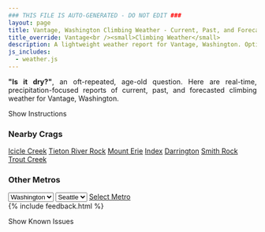 ```yaml
---
### THIS FILE IS AUTO-GENERATED - DO NOT EDIT ###
layout: page
title: Vantage, Washington Climbing Weather - Current, Past, and Forecasted Report
title_override: Vantage<br /><small>Climbing Weather</small>
description: A lightweight weather report for Vantage, Washington. Optimized for slow internet connections.
js_includes:
  - weather.js
---
```


<section class="measure center lh-copy f5-ns f6 ph2 mv4" style="text-align: justify;">
<strong>"Is it dry?"</strong>, an oft-repeated, age-old question. Here are real-time,
precipitation-focused reports of current, past, and forecasted climbing weather for Vantage, Washington.
</section>

<p id="settings-toggle" class="mw5 b center tc hover-light-red black-70 pointer">Show Instructions</p>
<section id="settings" class="overflow-hidden" style="display:none;">
    <div class="mv2 ph2 center">
        <div class="fn f6 tc pv2">
            <p class="measure lh-copy center"><strong>Show/hide hourly forecasts</strong> by clicking the desired day.</p>
            <hr class="mw5 p0 mv2 o-60 b0 bt b--light-red light-red bg-light-red">
            <p class="measure lh-copy center"><strong>Current and Past conditions</strong> are measured by the nearest weather station. <strong>Forecast conditions</strong> are calculated and polled separately.</p>
            <hr class="mw5 p0 mv2 o-60 b0 bt b--light-red light-red bg-light-red">
            <p class="measure lh-copy center"><strong>Having issues?</strong> Try <a id="clear-cache" class="no-underline relative fancy-link light-red hover-light-red" href="#">clearing the local cache</a>.</p>
            <hr class="mw5 p0 mv2 o-60 b0 bt b--light-red light-red bg-light-red">
            <p class="measure lh-copy center">Weather data sourced from <a class="no-underline fancy-link relative light-red" target="_blank" href="https://www.weather.gov/documentation/services-web-api">weather.gov</a>.</p>
        </div>
    </div>
</section>
<section id="weather" data-crag="vantage-washington" class="mv4-ns mv3 ph2 center"></section>
<section id="nearby" class="tc lh-copy">
  <h3>Nearby Crags</h3>
<a class="nowrap no-underline fancy-link relative light-red mh3" href="/crags/icicle-creek-washington-weather.html">Icicle Creek</a>
<a class="nowrap no-underline fancy-link relative light-red mh3" href="/crags/tieton-river-rock-washington-weather.html">Tieton River Rock</a>
<a class="nowrap no-underline fancy-link relative light-red mh3" href="/crags/mount-erie-washington-weather.html">Mount Erie</a>
<a class="nowrap no-underline fancy-link relative light-red mh3" href="/crags/index-washington-weather.html">Index</a>
<a class="nowrap no-underline fancy-link relative light-red mh3" href="/crags/darrington-washington-weather.html">Darrington</a>
<a class="nowrap no-underline fancy-link relative light-red mh3" href="/crags/smith-rock-oregon-weather.html">Smith Rock</a>
<a class="nowrap no-underline fancy-link relative light-red mh3" href="/crags/trout-creek-oregon-weather.html">Trout Creek</a>
</section>
<section id="nearby" class="tc lh-copy">
  <h3>Other Metros</h3>
  <select class="ma1 bg-near-white pa2" id="stateSel">
    <option value="Texas">Texas</option>
    <option value="Washington" selected>Washington</option>
    <option value="Colorado">Colorado</option>
    <option value="Tennessee">Tennessee</option>
    <option value="Utah">Utah</option>
    <option value="California">California</option>
  </select>
  <select class="ma1 bg-near-white pa2" id="citySel">
    <option value="Seattle" selected>Seattle</option>
  </select>
  <a id="selectMetro" class="f6 link dim ph3 pv2 ma1 dib white bg-light-red" href="/crags/seattle-washington-weather.html">Select Metro</a>
  <script>
    var states = [];
    states["Texas"] = "Austin"
    states["Washington"] = "Seattle"
    states["Colorado"] = "Denver"
    states["Tennessee"] = "Nashville"
    states["Utah"] = "Salt Lake City"
    states["California"] = "San Francisco|Los Angeles"
  </script>
</section>
{% include feedback.html %}
<p id="issues-toggle" class="mw5 b center tc hover-light-red black-70 pointer">Show Known Issues</p>
<section id="issues" class="overflow-hidden tc f6">
</section>

<script>
  var weekly_OTX_54_74 = {"updated":"2021-11-21T05:49:04+00:00","units":"us","forecastGenerator":"BaselineForecastGenerator","generatedAt":"2021-11-21T08:44:08+00:00","updateTime":"2021-11-21T05:49:04+00:00","validTimes":"2021-11-20T23:00:00+00:00/P7DT5H","elevation":{"unitCode":"wmoUnit:m","value":374.904},"periods":[{"number":1,"name":"Overnight","startTime":"2021-11-21T00:00:00-08:00","endTime":"2021-11-21T06:00:00-08:00","isDaytime":false,"temperature":27,"temperatureUnit":"F","temperatureTrend":"rising","windSpeed":"3 mph","windDirection":"NE","icon":"https://api.weather.gov/icons/land/night/fog?size=medium","shortForecast":"Widespread Fog","detailedForecast":"Widespread fog. Mostly cloudy. Low around 27, with temperatures rising to around 29 overnight. Northeast wind around 3 mph."},{"number":2,"name":"Sunday","startTime":"2021-11-21T06:00:00-08:00","endTime":"2021-11-21T18:00:00-08:00","isDaytime":true,"temperature":35,"temperatureUnit":"F","temperatureTrend":"falling","windSpeed":"5 mph","windDirection":"NE","icon":"https://api.weather.gov/icons/land/day/fog?size=medium","shortForecast":"Widespread Fog","detailedForecast":"Widespread fog before 1pm. Mostly cloudy. High near 35, with temperatures falling to around 32 in the afternoon. Northeast wind around 5 mph."},{"number":3,"name":"Sunday Night","startTime":"2021-11-21T18:00:00-08:00","endTime":"2021-11-22T06:00:00-08:00","isDaytime":false,"temperature":30,"temperatureUnit":"F","temperatureTrend":null,"windSpeed":"5 mph","windDirection":"N","icon":"https://api.weather.gov/icons/land/night/fog?size=medium","shortForecast":"Widespread Freezing Fog","detailedForecast":"Widespread freezing fog after 7pm. Mostly cloudy, with a low around 30. North wind around 5 mph."},{"number":4,"name":"Monday","startTime":"2021-11-22T06:00:00-08:00","endTime":"2021-11-22T18:00:00-08:00","isDaytime":true,"temperature":33,"temperatureUnit":"F","temperatureTrend":null,"windSpeed":"2 to 6 mph","windDirection":"E","icon":"https://api.weather.gov/icons/land/day/fog/snow,20?size=medium","shortForecast":"Widespread Freezing Fog then Slight Chance Light Snow","detailedForecast":"Widespread freezing fog before 10am, then areas of fog between 10am and 11am, then a slight chance of snow. Partly sunny, with a high near 33. East wind 2 to 6 mph. Chance of precipitation is 20%."},{"number":5,"name":"Monday Night","startTime":"2021-11-22T18:00:00-08:00","endTime":"2021-11-23T06:00:00-08:00","isDaytime":false,"temperature":32,"temperatureUnit":"F","temperatureTrend":null,"windSpeed":"6 mph","windDirection":"W","icon":"https://api.weather.gov/icons/land/night/snow,30?size=medium","shortForecast":"Patchy Fog","detailedForecast":"A slight chance of snow before 10pm, then patchy fog and a chance of rain and snow between 10pm and 4am. Mostly cloudy, with a low around 32. West wind around 6 mph. Chance of precipitation is 30%. New rainfall amounts less than a tenth of an inch possible."},{"number":6,"name":"Tuesday","startTime":"2021-11-23T06:00:00-08:00","endTime":"2021-11-23T18:00:00-08:00","isDaytime":true,"temperature":47,"temperatureUnit":"F","temperatureTrend":null,"windSpeed":"6 to 17 mph","windDirection":"W","icon":"https://api.weather.gov/icons/land/day/sct?size=medium","shortForecast":"Mostly Sunny","detailedForecast":"Mostly sunny, with a high near 47."},{"number":7,"name":"Tuesday Night","startTime":"2021-11-23T18:00:00-08:00","endTime":"2021-11-24T06:00:00-08:00","isDaytime":false,"temperature":31,"temperatureUnit":"F","temperatureTrend":null,"windSpeed":"6 to 14 mph","windDirection":"W","icon":"https://api.weather.gov/icons/land/night/sct?size=medium","shortForecast":"Partly Cloudy","detailedForecast":"Partly cloudy, with a low around 31."},{"number":8,"name":"Wednesday","startTime":"2021-11-24T06:00:00-08:00","endTime":"2021-11-24T18:00:00-08:00","isDaytime":true,"temperature":42,"temperatureUnit":"F","temperatureTrend":null,"windSpeed":"7 mph","windDirection":"W","icon":"https://api.weather.gov/icons/land/day/bkn?size=medium","shortForecast":"Partly Sunny","detailedForecast":"Partly sunny, with a high near 42."},{"number":9,"name":"Wednesday Night","startTime":"2021-11-24T18:00:00-08:00","endTime":"2021-11-25T06:00:00-08:00","isDaytime":false,"temperature":32,"temperatureUnit":"F","temperatureTrend":null,"windSpeed":"6 mph","windDirection":"N","icon":"https://api.weather.gov/icons/land/night/bkn/snow,40?size=medium","shortForecast":"Mostly Cloudy then Chance Light Snow","detailedForecast":"A chance of snow after 4am. Mostly cloudy, with a low around 32. Chance of precipitation is 40%."},{"number":10,"name":"Thanksgiving Day","startTime":"2021-11-25T06:00:00-08:00","endTime":"2021-11-25T18:00:00-08:00","isDaytime":true,"temperature":43,"temperatureUnit":"F","temperatureTrend":null,"windSpeed":"3 to 7 mph","windDirection":"SW","icon":"https://api.weather.gov/icons/land/day/snow,50?size=medium","shortForecast":"Chance Light Snow","detailedForecast":"A chance of snow before 7am, then a chance of rain and snow. Mostly cloudy, with a high near 43. Chance of precipitation is 50%."},{"number":11,"name":"Thursday Night","startTime":"2021-11-25T18:00:00-08:00","endTime":"2021-11-26T06:00:00-08:00","isDaytime":false,"temperature":36,"temperatureUnit":"F","temperatureTrend":null,"windSpeed":"6 mph","windDirection":"W","icon":"https://api.weather.gov/icons/land/night/rain,40/rain,30?size=medium","shortForecast":"Chance Light Rain","detailedForecast":"A chance of rain. Mostly cloudy, with a low around 36. Chance of precipitation is 40%."},{"number":12,"name":"Friday","startTime":"2021-11-26T06:00:00-08:00","endTime":"2021-11-26T18:00:00-08:00","isDaytime":true,"temperature":49,"temperatureUnit":"F","temperatureTrend":null,"windSpeed":"3 to 8 mph","windDirection":"SW","icon":"https://api.weather.gov/icons/land/day/rain,30?size=medium","shortForecast":"Chance Light Rain","detailedForecast":"A chance of rain. Mostly cloudy, with a high near 49. Chance of precipitation is 30%."},{"number":13,"name":"Friday Night","startTime":"2021-11-26T18:00:00-08:00","endTime":"2021-11-27T06:00:00-08:00","isDaytime":false,"temperature":37,"temperatureUnit":"F","temperatureTrend":null,"windSpeed":"7 mph","windDirection":"NW","icon":"https://api.weather.gov/icons/land/night/rain,30?size=medium","shortForecast":"Chance Light Rain","detailedForecast":"A chance of rain. Mostly cloudy, with a low around 37. Chance of precipitation is 30%."},{"number":14,"name":"Saturday","startTime":"2021-11-27T06:00:00-08:00","endTime":"2021-11-27T18:00:00-08:00","isDaytime":true,"temperature":46,"temperatureUnit":"F","temperatureTrend":null,"windSpeed":"3 to 7 mph","windDirection":"N","icon":"https://api.weather.gov/icons/land/day/rain,40?size=medium","shortForecast":"Chance Light Rain","detailedForecast":"A chance of rain before 5pm. Mostly cloudy, with a high near 46. Chance of precipitation is 40%."}]}
  var hourly_OTX_54_74 = {"@context":["https://geojson.org/geojson-ld/geojson-context.jsonld",{"@version":"1.1","wx":"https://api.weather.gov/ontology#","geo":"http://www.opengis.net/ont/geosparql#","unit":"http://codes.wmo.int/common/unit/","@vocab":"https://api.weather.gov/ontology#"}],"type":"Feature","geometry":{"type":"Polygon","coordinates":[[[-119.9892159,47.0239518],[-119.98355620000001,47.0032513],[-119.9532781,47.0070976],[-119.9589313,47.0277982],[-119.9892159,47.0239518]]]},"properties":{"updated":"2021-11-21T05:49:04+00:00","units":"us","forecastGenerator":"HourlyForecastGenerator","generatedAt":"2021-11-21T08:44:09+00:00","updateTime":"2021-11-21T05:49:04+00:00","validTimes":"2021-11-20T23:00:00+00:00/P7DT5H","elevation":{"unitCode":"wmoUnit:m","value":374.904},"periods":[{"number":1,"name":"","startTime":"2021-11-21T00:00:00-08:00","endTime":"2021-11-21T01:00:00-08:00","isDaytime":false,"temperature":28,"temperatureUnit":"F","temperatureTrend":null,"windSpeed":"3 mph","windDirection":"NE","icon":"https://api.weather.gov/icons/land/night/fog?size=small","shortForecast":"Widespread Fog","detailedForecast":""},{"number":2,"name":"","startTime":"2021-11-21T01:00:00-08:00","endTime":"2021-11-21T02:00:00-08:00","isDaytime":false,"temperature":29,"temperatureUnit":"F","temperatureTrend":null,"windSpeed":"3 mph","windDirection":"NE","icon":"https://api.weather.gov/icons/land/night/fog?size=small","shortForecast":"Areas Of Fog","detailedForecast":""},{"number":3,"name":"","startTime":"2021-11-21T02:00:00-08:00","endTime":"2021-11-21T03:00:00-08:00","isDaytime":false,"temperature":28,"temperatureUnit":"F","temperatureTrend":null,"windSpeed":"2 mph","windDirection":"NE","icon":"https://api.weather.gov/icons/land/night/fog?size=small","shortForecast":"Areas Of Fog","detailedForecast":""},{"number":4,"name":"","startTime":"2021-11-21T03:00:00-08:00","endTime":"2021-11-21T04:00:00-08:00","isDaytime":false,"temperature":28,"temperatureUnit":"F","temperatureTrend":null,"windSpeed":"2 mph","windDirection":"NE","icon":"https://api.weather.gov/icons/land/night/fog?size=small","shortForecast":"Areas Of Fog","detailedForecast":""},{"number":5,"name":"","startTime":"2021-11-21T04:00:00-08:00","endTime":"2021-11-21T05:00:00-08:00","isDaytime":false,"temperature":28,"temperatureUnit":"F","temperatureTrend":null,"windSpeed":"2 mph","windDirection":"NE","icon":"https://api.weather.gov/icons/land/night/fog?size=small","shortForecast":"Widespread Fog","detailedForecast":""},{"number":6,"name":"","startTime":"2021-11-21T05:00:00-08:00","endTime":"2021-11-21T06:00:00-08:00","isDaytime":false,"temperature":29,"temperatureUnit":"F","temperatureTrend":null,"windSpeed":"2 mph","windDirection":"NE","icon":"https://api.weather.gov/icons/land/night/fog?size=small","shortForecast":"Widespread Fog","detailedForecast":""},{"number":7,"name":"","startTime":"2021-11-21T06:00:00-08:00","endTime":"2021-11-21T07:00:00-08:00","isDaytime":true,"temperature":28,"temperatureUnit":"F","temperatureTrend":null,"windSpeed":"2 mph","windDirection":"NE","icon":"https://api.weather.gov/icons/land/day/fog?size=small","shortForecast":"Widespread Fog","detailedForecast":""},{"number":8,"name":"","startTime":"2021-11-21T07:00:00-08:00","endTime":"2021-11-21T08:00:00-08:00","isDaytime":true,"temperature":29,"temperatureUnit":"F","temperatureTrend":null,"windSpeed":"2 mph","windDirection":"NE","icon":"https://api.weather.gov/icons/land/day/fog?size=small","shortForecast":"Areas Of Fog","detailedForecast":""},{"number":9,"name":"","startTime":"2021-11-21T08:00:00-08:00","endTime":"2021-11-21T09:00:00-08:00","isDaytime":true,"temperature":29,"temperatureUnit":"F","temperatureTrend":null,"windSpeed":"3 mph","windDirection":"NE","icon":"https://api.weather.gov/icons/land/day/fog?size=small","shortForecast":"Areas Of Fog","detailedForecast":""},{"number":10,"name":"","startTime":"2021-11-21T09:00:00-08:00","endTime":"2021-11-21T10:00:00-08:00","isDaytime":true,"temperature":30,"temperatureUnit":"F","temperatureTrend":null,"windSpeed":"3 mph","windDirection":"NE","icon":"https://api.weather.gov/icons/land/day/fog?size=small","shortForecast":"Areas Of Fog","detailedForecast":""},{"number":11,"name":"","startTime":"2021-11-21T10:00:00-08:00","endTime":"2021-11-21T11:00:00-08:00","isDaytime":true,"temperature":31,"temperatureUnit":"F","temperatureTrend":null,"windSpeed":"3 mph","windDirection":"NE","icon":"https://api.weather.gov/icons/land/day/fog?size=small","shortForecast":"Widespread Fog","detailedForecast":""},{"number":12,"name":"","startTime":"2021-11-21T11:00:00-08:00","endTime":"2021-11-21T12:00:00-08:00","isDaytime":true,"temperature":32,"temperatureUnit":"F","temperatureTrend":null,"windSpeed":"5 mph","windDirection":"E","icon":"https://api.weather.gov/icons/land/day/fog?size=small","shortForecast":"Widespread Fog","detailedForecast":""},{"number":13,"name":"","startTime":"2021-11-21T12:00:00-08:00","endTime":"2021-11-21T13:00:00-08:00","isDaytime":true,"temperature":34,"temperatureUnit":"F","temperatureTrend":null,"windSpeed":"5 mph","windDirection":"NE","icon":"https://api.weather.gov/icons/land/day/fog?size=small","shortForecast":"Widespread Fog","detailedForecast":""},{"number":14,"name":"","startTime":"2021-11-21T13:00:00-08:00","endTime":"2021-11-21T14:00:00-08:00","isDaytime":true,"temperature":34,"temperatureUnit":"F","temperatureTrend":null,"windSpeed":"5 mph","windDirection":"NE","icon":"https://api.weather.gov/icons/land/day/bkn?size=small","shortForecast":"Partly Sunny","detailedForecast":""},{"number":15,"name":"","startTime":"2021-11-21T14:00:00-08:00","endTime":"2021-11-21T15:00:00-08:00","isDaytime":true,"temperature":34,"temperatureUnit":"F","temperatureTrend":null,"windSpeed":"3 mph","windDirection":"NE","icon":"https://api.weather.gov/icons/land/day/bkn?size=small","shortForecast":"Mostly Cloudy","detailedForecast":""},{"number":16,"name":"","startTime":"2021-11-21T15:00:00-08:00","endTime":"2021-11-21T16:00:00-08:00","isDaytime":true,"temperature":34,"temperatureUnit":"F","temperatureTrend":null,"windSpeed":"2 mph","windDirection":"NE","icon":"https://api.weather.gov/icons/land/day/bkn?size=small","shortForecast":"Mostly Cloudy","detailedForecast":""},{"number":17,"name":"","startTime":"2021-11-21T16:00:00-08:00","endTime":"2021-11-21T17:00:00-08:00","isDaytime":true,"temperature":32,"temperatureUnit":"F","temperatureTrend":null,"windSpeed":"2 mph","windDirection":"N","icon":"https://api.weather.gov/icons/land/day/bkn?size=small","shortForecast":"Mostly Cloudy","detailedForecast":""},{"number":18,"name":"","startTime":"2021-11-21T17:00:00-08:00","endTime":"2021-11-21T18:00:00-08:00","isDaytime":true,"temperature":32,"temperatureUnit":"F","temperatureTrend":null,"windSpeed":"2 mph","windDirection":"N","icon":"https://api.weather.gov/icons/land/day/bkn?size=small","shortForecast":"Mostly Cloudy","detailedForecast":""},{"number":19,"name":"","startTime":"2021-11-21T18:00:00-08:00","endTime":"2021-11-21T19:00:00-08:00","isDaytime":false,"temperature":32,"temperatureUnit":"F","temperatureTrend":null,"windSpeed":"2 mph","windDirection":"N","icon":"https://api.weather.gov/icons/land/night/bkn?size=small","shortForecast":"Mostly Cloudy","detailedForecast":""},{"number":20,"name":"","startTime":"2021-11-21T19:00:00-08:00","endTime":"2021-11-21T20:00:00-08:00","isDaytime":false,"temperature":32,"temperatureUnit":"F","temperatureTrend":null,"windSpeed":"3 mph","windDirection":"N","icon":"https://api.weather.gov/icons/land/night/fog?size=small","shortForecast":"Areas Of Freezing Fog","detailedForecast":""},{"number":21,"name":"","startTime":"2021-11-21T20:00:00-08:00","endTime":"2021-11-21T21:00:00-08:00","isDaytime":false,"temperature":31,"temperatureUnit":"F","temperatureTrend":null,"windSpeed":"3 mph","windDirection":"N","icon":"https://api.weather.gov/icons/land/night/fog?size=small","shortForecast":"Areas Of Freezing Fog","detailedForecast":""},{"number":22,"name":"","startTime":"2021-11-21T21:00:00-08:00","endTime":"2021-11-21T22:00:00-08:00","isDaytime":false,"temperature":31,"temperatureUnit":"F","temperatureTrend":null,"windSpeed":"3 mph","windDirection":"N","icon":"https://api.weather.gov/icons/land/night/fog?size=small","shortForecast":"Areas Of Freezing Fog","detailedForecast":""},{"number":23,"name":"","startTime":"2021-11-21T22:00:00-08:00","endTime":"2021-11-21T23:00:00-08:00","isDaytime":false,"temperature":31,"temperatureUnit":"F","temperatureTrend":null,"windSpeed":"5 mph","windDirection":"N","icon":"https://api.weather.gov/icons/land/night/fog?size=small","shortForecast":"Widespread Freezing Fog","detailedForecast":""},{"number":24,"name":"","startTime":"2021-11-21T23:00:00-08:00","endTime":"2021-11-22T00:00:00-08:00","isDaytime":false,"temperature":31,"temperatureUnit":"F","temperatureTrend":null,"windSpeed":"5 mph","windDirection":"N","icon":"https://api.weather.gov/icons/land/night/fog?size=small","shortForecast":"Widespread Freezing Fog","detailedForecast":""},{"number":25,"name":"","startTime":"2021-11-22T00:00:00-08:00","endTime":"2021-11-22T01:00:00-08:00","isDaytime":false,"temperature":31,"temperatureUnit":"F","temperatureTrend":null,"windSpeed":"5 mph","windDirection":"N","icon":"https://api.weather.gov/icons/land/night/fog?size=small","shortForecast":"Widespread Freezing Fog","detailedForecast":""},{"number":26,"name":"","startTime":"2021-11-22T01:00:00-08:00","endTime":"2021-11-22T02:00:00-08:00","isDaytime":false,"temperature":30,"temperatureUnit":"F","temperatureTrend":null,"windSpeed":"5 mph","windDirection":"N","icon":"https://api.weather.gov/icons/land/night/fog?size=small","shortForecast":"Widespread Freezing Fog","detailedForecast":""},{"number":27,"name":"","startTime":"2021-11-22T02:00:00-08:00","endTime":"2021-11-22T03:00:00-08:00","isDaytime":false,"temperature":30,"temperatureUnit":"F","temperatureTrend":null,"windSpeed":"5 mph","windDirection":"N","icon":"https://api.weather.gov/icons/land/night/fog?size=small","shortForecast":"Widespread Freezing Fog","detailedForecast":""},{"number":28,"name":"","startTime":"2021-11-22T03:00:00-08:00","endTime":"2021-11-22T04:00:00-08:00","isDaytime":false,"temperature":30,"temperatureUnit":"F","temperatureTrend":null,"windSpeed":"5 mph","windDirection":"N","icon":"https://api.weather.gov/icons/land/night/fog?size=small","shortForecast":"Widespread Freezing Fog","detailedForecast":""},{"number":29,"name":"","startTime":"2021-11-22T04:00:00-08:00","endTime":"2021-11-22T05:00:00-08:00","isDaytime":false,"temperature":30,"temperatureUnit":"F","temperatureTrend":null,"windSpeed":"2 mph","windDirection":"N","icon":"https://api.weather.gov/icons/land/night/fog?size=small","shortForecast":"Widespread Freezing Fog","detailedForecast":""},{"number":30,"name":"","startTime":"2021-11-22T05:00:00-08:00","endTime":"2021-11-22T06:00:00-08:00","isDaytime":false,"temperature":30,"temperatureUnit":"F","temperatureTrend":null,"windSpeed":"2 mph","windDirection":"N","icon":"https://api.weather.gov/icons/land/night/fog?size=small","shortForecast":"Widespread Freezing Fog","detailedForecast":""},{"number":31,"name":"","startTime":"2021-11-22T06:00:00-08:00","endTime":"2021-11-22T07:00:00-08:00","isDaytime":true,"temperature":30,"temperatureUnit":"F","temperatureTrend":null,"windSpeed":"2 mph","windDirection":"N","icon":"https://api.weather.gov/icons/land/day/fog?size=small","shortForecast":"Widespread Freezing Fog","detailedForecast":""},{"number":32,"name":"","startTime":"2021-11-22T07:00:00-08:00","endTime":"2021-11-22T08:00:00-08:00","isDaytime":true,"temperature":30,"temperatureUnit":"F","temperatureTrend":null,"windSpeed":"3 mph","windDirection":"N","icon":"https://api.weather.gov/icons/land/day/fog?size=small","shortForecast":"Areas Of Freezing Fog","detailedForecast":""},{"number":33,"name":"","startTime":"2021-11-22T08:00:00-08:00","endTime":"2021-11-22T09:00:00-08:00","isDaytime":true,"temperature":30,"temperatureUnit":"F","temperatureTrend":null,"windSpeed":"3 mph","windDirection":"N","icon":"https://api.weather.gov/icons/land/day/fog?size=small","shortForecast":"Areas Of Freezing Fog","detailedForecast":""},{"number":34,"name":"","startTime":"2021-11-22T09:00:00-08:00","endTime":"2021-11-22T10:00:00-08:00","isDaytime":true,"temperature":31,"temperatureUnit":"F","temperatureTrend":null,"windSpeed":"3 mph","windDirection":"N","icon":"https://api.weather.gov/icons/land/day/fog?size=small","shortForecast":"Areas Of Freezing Fog","detailedForecast":""},{"number":35,"name":"","startTime":"2021-11-22T10:00:00-08:00","endTime":"2021-11-22T11:00:00-08:00","isDaytime":true,"temperature":32,"temperatureUnit":"F","temperatureTrend":null,"windSpeed":"5 mph","windDirection":"E","icon":"https://api.weather.gov/icons/land/day/fog?size=small","shortForecast":"Areas Of Fog","detailedForecast":""},{"number":36,"name":"","startTime":"2021-11-22T11:00:00-08:00","endTime":"2021-11-22T12:00:00-08:00","isDaytime":true,"temperature":32,"temperatureUnit":"F","temperatureTrend":null,"windSpeed":"5 mph","windDirection":"E","icon":"https://api.weather.gov/icons/land/day/sct?size=small","shortForecast":"Mostly Sunny","detailedForecast":""},{"number":37,"name":"","startTime":"2021-11-22T12:00:00-08:00","endTime":"2021-11-22T13:00:00-08:00","isDaytime":true,"temperature":33,"temperatureUnit":"F","temperatureTrend":null,"windSpeed":"5 mph","windDirection":"E","icon":"https://api.weather.gov/icons/land/day/sct?size=small","shortForecast":"Mostly Sunny","detailedForecast":""},{"number":38,"name":"","startTime":"2021-11-22T13:00:00-08:00","endTime":"2021-11-22T14:00:00-08:00","isDaytime":true,"temperature":33,"temperatureUnit":"F","temperatureTrend":null,"windSpeed":"6 mph","windDirection":"SE","icon":"https://api.weather.gov/icons/land/day/sct?size=small","shortForecast":"Mostly Sunny","detailedForecast":""},{"number":39,"name":"","startTime":"2021-11-22T14:00:00-08:00","endTime":"2021-11-22T15:00:00-08:00","isDaytime":true,"temperature":33,"temperatureUnit":"F","temperatureTrend":null,"windSpeed":"6 mph","windDirection":"SE","icon":"https://api.weather.gov/icons/land/day/sct?size=small","shortForecast":"Mostly Sunny","detailedForecast":""},{"number":40,"name":"","startTime":"2021-11-22T15:00:00-08:00","endTime":"2021-11-22T16:00:00-08:00","isDaytime":true,"temperature":33,"temperatureUnit":"F","temperatureTrend":null,"windSpeed":"6 mph","windDirection":"SE","icon":"https://api.weather.gov/icons/land/day/sct?size=small","shortForecast":"Mostly Sunny","detailedForecast":""},{"number":41,"name":"","startTime":"2021-11-22T16:00:00-08:00","endTime":"2021-11-22T17:00:00-08:00","isDaytime":true,"temperature":33,"temperatureUnit":"F","temperatureTrend":null,"windSpeed":"3 mph","windDirection":"SE","icon":"https://api.weather.gov/icons/land/day/snow?size=small","shortForecast":"Slight Chance Light Snow","detailedForecast":""},{"number":42,"name":"","startTime":"2021-11-22T17:00:00-08:00","endTime":"2021-11-22T18:00:00-08:00","isDaytime":true,"temperature":33,"temperatureUnit":"F","temperatureTrend":null,"windSpeed":"3 mph","windDirection":"SE","icon":"https://api.weather.gov/icons/land/day/snow?size=small","shortForecast":"Slight Chance Light Snow","detailedForecast":""},{"number":43,"name":"","startTime":"2021-11-22T18:00:00-08:00","endTime":"2021-11-22T19:00:00-08:00","isDaytime":false,"temperature":32,"temperatureUnit":"F","temperatureTrend":null,"windSpeed":"3 mph","windDirection":"SE","icon":"https://api.weather.gov/icons/land/night/snow?size=small","shortForecast":"Slight Chance Light Snow","detailedForecast":""},{"number":44,"name":"","startTime":"2021-11-22T19:00:00-08:00","endTime":"2021-11-22T20:00:00-08:00","isDaytime":false,"temperature":32,"temperatureUnit":"F","temperatureTrend":null,"windSpeed":"3 mph","windDirection":"W","icon":"https://api.weather.gov/icons/land/night/snow?size=small","shortForecast":"Slight Chance Light Snow","detailedForecast":""},{"number":45,"name":"","startTime":"2021-11-22T20:00:00-08:00","endTime":"2021-11-22T21:00:00-08:00","isDaytime":false,"temperature":32,"temperatureUnit":"F","temperatureTrend":null,"windSpeed":"3 mph","windDirection":"W","icon":"https://api.weather.gov/icons/land/night/snow?size=small","shortForecast":"Slight Chance Light Snow","detailedForecast":""},{"number":46,"name":"","startTime":"2021-11-22T21:00:00-08:00","endTime":"2021-11-22T22:00:00-08:00","isDaytime":false,"temperature":32,"temperatureUnit":"F","temperatureTrend":null,"windSpeed":"3 mph","windDirection":"W","icon":"https://api.weather.gov/icons/land/night/snow?size=small","shortForecast":"Slight Chance Light Snow","detailedForecast":""},{"number":47,"name":"","startTime":"2021-11-22T22:00:00-08:00","endTime":"2021-11-22T23:00:00-08:00","isDaytime":false,"temperature":32,"temperatureUnit":"F","temperatureTrend":null,"windSpeed":"5 mph","windDirection":"W","icon":"https://api.weather.gov/icons/land/night/snow?size=small","shortForecast":"Patchy Fog","detailedForecast":""},{"number":48,"name":"","startTime":"2021-11-22T23:00:00-08:00","endTime":"2021-11-23T00:00:00-08:00","isDaytime":false,"temperature":32,"temperatureUnit":"F","temperatureTrend":null,"windSpeed":"5 mph","windDirection":"W","icon":"https://api.weather.gov/icons/land/night/snow?size=small","shortForecast":"Chance Rain And Snow","detailedForecast":""},{"number":49,"name":"","startTime":"2021-11-23T00:00:00-08:00","endTime":"2021-11-23T01:00:00-08:00","isDaytime":false,"temperature":32,"temperatureUnit":"F","temperatureTrend":null,"windSpeed":"5 mph","windDirection":"W","icon":"https://api.weather.gov/icons/land/night/snow?size=small","shortForecast":"Chance Rain And Snow","detailedForecast":""},{"number":50,"name":"","startTime":"2021-11-23T01:00:00-08:00","endTime":"2021-11-23T02:00:00-08:00","isDaytime":false,"temperature":32,"temperatureUnit":"F","temperatureTrend":null,"windSpeed":"6 mph","windDirection":"W","icon":"https://api.weather.gov/icons/land/night/snow?size=small","shortForecast":"Chance Rain And Snow","detailedForecast":""},{"number":51,"name":"","startTime":"2021-11-23T02:00:00-08:00","endTime":"2021-11-23T03:00:00-08:00","isDaytime":false,"temperature":33,"temperatureUnit":"F","temperatureTrend":null,"windSpeed":"6 mph","windDirection":"W","icon":"https://api.weather.gov/icons/land/night/snow?size=small","shortForecast":"Chance Rain And Snow","detailedForecast":""},{"number":52,"name":"","startTime":"2021-11-23T03:00:00-08:00","endTime":"2021-11-23T04:00:00-08:00","isDaytime":false,"temperature":34,"temperatureUnit":"F","temperatureTrend":null,"windSpeed":"6 mph","windDirection":"W","icon":"https://api.weather.gov/icons/land/night/snow?size=small","shortForecast":"Chance Rain And Snow","detailedForecast":""},{"number":53,"name":"","startTime":"2021-11-23T04:00:00-08:00","endTime":"2021-11-23T05:00:00-08:00","isDaytime":false,"temperature":35,"temperatureUnit":"F","temperatureTrend":null,"windSpeed":"6 mph","windDirection":"SW","icon":"https://api.weather.gov/icons/land/night/bkn?size=small","shortForecast":"Mostly Cloudy","detailedForecast":""},{"number":54,"name":"","startTime":"2021-11-23T05:00:00-08:00","endTime":"2021-11-23T06:00:00-08:00","isDaytime":false,"temperature":34,"temperatureUnit":"F","temperatureTrend":null,"windSpeed":"6 mph","windDirection":"SW","icon":"https://api.weather.gov/icons/land/night/bkn?size=small","shortForecast":"Mostly Cloudy","detailedForecast":""},{"number":55,"name":"","startTime":"2021-11-23T06:00:00-08:00","endTime":"2021-11-23T07:00:00-08:00","isDaytime":true,"temperature":35,"temperatureUnit":"F","temperatureTrend":null,"windSpeed":"6 mph","windDirection":"SW","icon":"https://api.weather.gov/icons/land/day/bkn?size=small","shortForecast":"Partly Sunny","detailedForecast":""},{"number":56,"name":"","startTime":"2021-11-23T07:00:00-08:00","endTime":"2021-11-23T08:00:00-08:00","isDaytime":true,"temperature":35,"temperatureUnit":"F","temperatureTrend":null,"windSpeed":"8 mph","windDirection":"W","icon":"https://api.weather.gov/icons/land/day/sct?size=small","shortForecast":"Mostly Sunny","detailedForecast":""},{"number":57,"name":"","startTime":"2021-11-23T08:00:00-08:00","endTime":"2021-11-23T09:00:00-08:00","isDaytime":true,"temperature":36,"temperatureUnit":"F","temperatureTrend":null,"windSpeed":"8 mph","windDirection":"W","icon":"https://api.weather.gov/icons/land/day/sct?size=small","shortForecast":"Mostly Sunny","detailedForecast":""},{"number":58,"name":"","startTime":"2021-11-23T09:00:00-08:00","endTime":"2021-11-23T10:00:00-08:00","isDaytime":true,"temperature":38,"temperatureUnit":"F","temperatureTrend":null,"windSpeed":"8 mph","windDirection":"W","icon":"https://api.weather.gov/icons/land/day/sct?size=small","shortForecast":"Mostly Sunny","detailedForecast":""},{"number":59,"name":"","startTime":"2021-11-23T10:00:00-08:00","endTime":"2021-11-23T11:00:00-08:00","isDaytime":true,"temperature":40,"temperatureUnit":"F","temperatureTrend":null,"windSpeed":"13 mph","windDirection":"W","icon":"https://api.weather.gov/icons/land/day/few?size=small","shortForecast":"Sunny","detailedForecast":""},{"number":60,"name":"","startTime":"2021-11-23T11:00:00-08:00","endTime":"2021-11-23T12:00:00-08:00","isDaytime":true,"temperature":42,"temperatureUnit":"F","temperatureTrend":null,"windSpeed":"13 mph","windDirection":"W","icon":"https://api.weather.gov/icons/land/day/few?size=small","shortForecast":"Sunny","detailedForecast":""},{"number":61,"name":"","startTime":"2021-11-23T12:00:00-08:00","endTime":"2021-11-23T13:00:00-08:00","isDaytime":true,"temperature":43,"temperatureUnit":"F","temperatureTrend":null,"windSpeed":"13 mph","windDirection":"W","icon":"https://api.weather.gov/icons/land/day/few?size=small","shortForecast":"Sunny","detailedForecast":""},{"number":62,"name":"","startTime":"2021-11-23T13:00:00-08:00","endTime":"2021-11-23T14:00:00-08:00","isDaytime":true,"temperature":44,"temperatureUnit":"F","temperatureTrend":null,"windSpeed":"17 mph","windDirection":"W","icon":"https://api.weather.gov/icons/land/day/few?size=small","shortForecast":"Sunny","detailedForecast":""},{"number":63,"name":"","startTime":"2021-11-23T14:00:00-08:00","endTime":"2021-11-23T15:00:00-08:00","isDaytime":true,"temperature":44,"temperatureUnit":"F","temperatureTrend":null,"windSpeed":"17 mph","windDirection":"W","icon":"https://api.weather.gov/icons/land/day/few?size=small","shortForecast":"Sunny","detailedForecast":""},{"number":64,"name":"","startTime":"2021-11-23T15:00:00-08:00","endTime":"2021-11-23T16:00:00-08:00","isDaytime":true,"temperature":43,"temperatureUnit":"F","temperatureTrend":null,"windSpeed":"17 mph","windDirection":"W","icon":"https://api.weather.gov/icons/land/day/few?size=small","shortForecast":"Sunny","detailedForecast":""},{"number":65,"name":"","startTime":"2021-11-23T16:00:00-08:00","endTime":"2021-11-23T17:00:00-08:00","isDaytime":true,"temperature":42,"temperatureUnit":"F","temperatureTrend":null,"windSpeed":"14 mph","windDirection":"W","icon":"https://api.weather.gov/icons/land/day/few?size=small","shortForecast":"Sunny","detailedForecast":""},{"number":66,"name":"","startTime":"2021-11-23T17:00:00-08:00","endTime":"2021-11-23T18:00:00-08:00","isDaytime":true,"temperature":41,"temperatureUnit":"F","temperatureTrend":null,"windSpeed":"14 mph","windDirection":"W","icon":"https://api.weather.gov/icons/land/day/few?size=small","shortForecast":"Sunny","detailedForecast":""},{"number":67,"name":"","startTime":"2021-11-23T18:00:00-08:00","endTime":"2021-11-23T19:00:00-08:00","isDaytime":false,"temperature":40,"temperatureUnit":"F","temperatureTrend":null,"windSpeed":"14 mph","windDirection":"W","icon":"https://api.weather.gov/icons/land/night/few?size=small","shortForecast":"Mostly Clear","detailedForecast":""},{"number":68,"name":"","startTime":"2021-11-23T19:00:00-08:00","endTime":"2021-11-23T20:00:00-08:00","isDaytime":false,"temperature":39,"temperatureUnit":"F","temperatureTrend":null,"windSpeed":"13 mph","windDirection":"W","icon":"https://api.weather.gov/icons/land/night/few?size=small","shortForecast":"Mostly Clear","detailedForecast":""},{"number":69,"name":"","startTime":"2021-11-23T20:00:00-08:00","endTime":"2021-11-23T21:00:00-08:00","isDaytime":false,"temperature":39,"temperatureUnit":"F","temperatureTrend":null,"windSpeed":"13 mph","windDirection":"W","icon":"https://api.weather.gov/icons/land/night/few?size=small","shortForecast":"Mostly Clear","detailedForecast":""},{"number":70,"name":"","startTime":"2021-11-23T21:00:00-08:00","endTime":"2021-11-23T22:00:00-08:00","isDaytime":false,"temperature":38,"temperatureUnit":"F","temperatureTrend":null,"windSpeed":"13 mph","windDirection":"W","icon":"https://api.weather.gov/icons/land/night/few?size=small","shortForecast":"Mostly Clear","detailedForecast":""},{"number":71,"name":"","startTime":"2021-11-23T22:00:00-08:00","endTime":"2021-11-23T23:00:00-08:00","isDaytime":false,"temperature":38,"temperatureUnit":"F","temperatureTrend":null,"windSpeed":"10 mph","windDirection":"W","icon":"https://api.weather.gov/icons/land/night/few?size=small","shortForecast":"Mostly Clear","detailedForecast":""},{"number":72,"name":"","startTime":"2021-11-23T23:00:00-08:00","endTime":"2021-11-24T00:00:00-08:00","isDaytime":false,"temperature":37,"temperatureUnit":"F","temperatureTrend":null,"windSpeed":"10 mph","windDirection":"W","icon":"https://api.weather.gov/icons/land/night/few?size=small","shortForecast":"Mostly Clear","detailedForecast":""},{"number":73,"name":"","startTime":"2021-11-24T00:00:00-08:00","endTime":"2021-11-24T01:00:00-08:00","isDaytime":false,"temperature":37,"temperatureUnit":"F","temperatureTrend":null,"windSpeed":"10 mph","windDirection":"W","icon":"https://api.weather.gov/icons/land/night/few?size=small","shortForecast":"Mostly Clear","detailedForecast":""},{"number":74,"name":"","startTime":"2021-11-24T01:00:00-08:00","endTime":"2021-11-24T02:00:00-08:00","isDaytime":false,"temperature":36,"temperatureUnit":"F","temperatureTrend":null,"windSpeed":"9 mph","windDirection":"W","icon":"https://api.weather.gov/icons/land/night/sct?size=small","shortForecast":"Partly Cloudy","detailedForecast":""},{"number":75,"name":"","startTime":"2021-11-24T02:00:00-08:00","endTime":"2021-11-24T03:00:00-08:00","isDaytime":false,"temperature":35,"temperatureUnit":"F","temperatureTrend":null,"windSpeed":"9 mph","windDirection":"W","icon":"https://api.weather.gov/icons/land/night/sct?size=small","shortForecast":"Partly Cloudy","detailedForecast":""},{"number":76,"name":"","startTime":"2021-11-24T03:00:00-08:00","endTime":"2021-11-24T04:00:00-08:00","isDaytime":false,"temperature":34,"temperatureUnit":"F","temperatureTrend":null,"windSpeed":"9 mph","windDirection":"W","icon":"https://api.weather.gov/icons/land/night/sct?size=small","shortForecast":"Partly Cloudy","detailedForecast":""},{"number":77,"name":"","startTime":"2021-11-24T04:00:00-08:00","endTime":"2021-11-24T05:00:00-08:00","isDaytime":false,"temperature":33,"temperatureUnit":"F","temperatureTrend":null,"windSpeed":"6 mph","windDirection":"W","icon":"https://api.weather.gov/icons/land/night/sct?size=small","shortForecast":"Partly Cloudy","detailedForecast":""},{"number":78,"name":"","startTime":"2021-11-24T05:00:00-08:00","endTime":"2021-11-24T06:00:00-08:00","isDaytime":false,"temperature":32,"temperatureUnit":"F","temperatureTrend":null,"windSpeed":"6 mph","windDirection":"W","icon":"https://api.weather.gov/icons/land/night/sct?size=small","shortForecast":"Partly Cloudy","detailedForecast":""},{"number":79,"name":"","startTime":"2021-11-24T06:00:00-08:00","endTime":"2021-11-24T07:00:00-08:00","isDaytime":true,"temperature":32,"temperatureUnit":"F","temperatureTrend":null,"windSpeed":"6 mph","windDirection":"W","icon":"https://api.weather.gov/icons/land/day/sct?size=small","shortForecast":"Mostly Sunny","detailedForecast":""},{"number":80,"name":"","startTime":"2021-11-24T07:00:00-08:00","endTime":"2021-11-24T08:00:00-08:00","isDaytime":true,"temperature":32,"temperatureUnit":"F","temperatureTrend":null,"windSpeed":"5 mph","windDirection":"W","icon":"https://api.weather.gov/icons/land/day/bkn?size=small","shortForecast":"Partly Sunny","detailedForecast":""},{"number":81,"name":"","startTime":"2021-11-24T08:00:00-08:00","endTime":"2021-11-24T09:00:00-08:00","isDaytime":true,"temperature":33,"temperatureUnit":"F","temperatureTrend":null,"windSpeed":"5 mph","windDirection":"W","icon":"https://api.weather.gov/icons/land/day/bkn?size=small","shortForecast":"Partly Sunny","detailedForecast":""},{"number":82,"name":"","startTime":"2021-11-24T09:00:00-08:00","endTime":"2021-11-24T10:00:00-08:00","isDaytime":true,"temperature":34,"temperatureUnit":"F","temperatureTrend":null,"windSpeed":"5 mph","windDirection":"W","icon":"https://api.weather.gov/icons/land/day/bkn?size=small","shortForecast":"Partly Sunny","detailedForecast":""},{"number":83,"name":"","startTime":"2021-11-24T10:00:00-08:00","endTime":"2021-11-24T11:00:00-08:00","isDaytime":true,"temperature":36,"temperatureUnit":"F","temperatureTrend":null,"windSpeed":"6 mph","windDirection":"NW","icon":"https://api.weather.gov/icons/land/day/bkn?size=small","shortForecast":"Partly Sunny","detailedForecast":""},{"number":84,"name":"","startTime":"2021-11-24T11:00:00-08:00","endTime":"2021-11-24T12:00:00-08:00","isDaytime":true,"temperature":38,"temperatureUnit":"F","temperatureTrend":null,"windSpeed":"6 mph","windDirection":"NW","icon":"https://api.weather.gov/icons/land/day/bkn?size=small","shortForecast":"Partly Sunny","detailedForecast":""},{"number":85,"name":"","startTime":"2021-11-24T12:00:00-08:00","endTime":"2021-11-24T13:00:00-08:00","isDaytime":true,"temperature":39,"temperatureUnit":"F","temperatureTrend":null,"windSpeed":"6 mph","windDirection":"NW","icon":"https://api.weather.gov/icons/land/day/bkn?size=small","shortForecast":"Partly Sunny","detailedForecast":""},{"number":86,"name":"","startTime":"2021-11-24T13:00:00-08:00","endTime":"2021-11-24T14:00:00-08:00","isDaytime":true,"temperature":40,"temperatureUnit":"F","temperatureTrend":null,"windSpeed":"7 mph","windDirection":"SE","icon":"https://api.weather.gov/icons/land/day/bkn?size=small","shortForecast":"Mostly Cloudy","detailedForecast":""},{"number":87,"name":"","startTime":"2021-11-24T14:00:00-08:00","endTime":"2021-11-24T15:00:00-08:00","isDaytime":true,"temperature":40,"temperatureUnit":"F","temperatureTrend":null,"windSpeed":"7 mph","windDirection":"SE","icon":"https://api.weather.gov/icons/land/day/bkn?size=small","shortForecast":"Mostly Cloudy","detailedForecast":""},{"number":88,"name":"","startTime":"2021-11-24T15:00:00-08:00","endTime":"2021-11-24T16:00:00-08:00","isDaytime":true,"temperature":39,"temperatureUnit":"F","temperatureTrend":null,"windSpeed":"7 mph","windDirection":"SE","icon":"https://api.weather.gov/icons/land/day/bkn?size=small","shortForecast":"Mostly Cloudy","detailedForecast":""},{"number":89,"name":"","startTime":"2021-11-24T16:00:00-08:00","endTime":"2021-11-24T17:00:00-08:00","isDaytime":true,"temperature":38,"temperatureUnit":"F","temperatureTrend":null,"windSpeed":"6 mph","windDirection":"E","icon":"https://api.weather.gov/icons/land/day/bkn?size=small","shortForecast":"Mostly Cloudy","detailedForecast":""},{"number":90,"name":"","startTime":"2021-11-24T17:00:00-08:00","endTime":"2021-11-24T18:00:00-08:00","isDaytime":true,"temperature":37,"temperatureUnit":"F","temperatureTrend":null,"windSpeed":"6 mph","windDirection":"E","icon":"https://api.weather.gov/icons/land/day/bkn?size=small","shortForecast":"Mostly Cloudy","detailedForecast":""},{"number":91,"name":"","startTime":"2021-11-24T18:00:00-08:00","endTime":"2021-11-24T19:00:00-08:00","isDaytime":false,"temperature":35,"temperatureUnit":"F","temperatureTrend":null,"windSpeed":"6 mph","windDirection":"E","icon":"https://api.weather.gov/icons/land/night/bkn?size=small","shortForecast":"Mostly Cloudy","detailedForecast":""},{"number":92,"name":"","startTime":"2021-11-24T19:00:00-08:00","endTime":"2021-11-24T20:00:00-08:00","isDaytime":false,"temperature":34,"temperatureUnit":"F","temperatureTrend":null,"windSpeed":"5 mph","windDirection":"NW","icon":"https://api.weather.gov/icons/land/night/bkn?size=small","shortForecast":"Mostly Cloudy","detailedForecast":""},{"number":93,"name":"","startTime":"2021-11-24T20:00:00-08:00","endTime":"2021-11-24T21:00:00-08:00","isDaytime":false,"temperature":34,"temperatureUnit":"F","temperatureTrend":null,"windSpeed":"5 mph","windDirection":"NW","icon":"https://api.weather.gov/icons/land/night/bkn?size=small","shortForecast":"Mostly Cloudy","detailedForecast":""},{"number":94,"name":"","startTime":"2021-11-24T21:00:00-08:00","endTime":"2021-11-24T22:00:00-08:00","isDaytime":false,"temperature":34,"temperatureUnit":"F","temperatureTrend":null,"windSpeed":"5 mph","windDirection":"NW","icon":"https://api.weather.gov/icons/land/night/bkn?size=small","shortForecast":"Mostly Cloudy","detailedForecast":""},{"number":95,"name":"","startTime":"2021-11-24T22:00:00-08:00","endTime":"2021-11-24T23:00:00-08:00","isDaytime":false,"temperature":34,"temperatureUnit":"F","temperatureTrend":null,"windSpeed":"6 mph","windDirection":"N","icon":"https://api.weather.gov/icons/land/night/bkn?size=small","shortForecast":"Mostly Cloudy","detailedForecast":""},{"number":96,"name":"","startTime":"2021-11-24T23:00:00-08:00","endTime":"2021-11-25T00:00:00-08:00","isDaytime":false,"temperature":34,"temperatureUnit":"F","temperatureTrend":null,"windSpeed":"6 mph","windDirection":"N","icon":"https://api.weather.gov/icons/land/night/bkn?size=small","shortForecast":"Mostly Cloudy","detailedForecast":""},{"number":97,"name":"","startTime":"2021-11-25T00:00:00-08:00","endTime":"2021-11-25T01:00:00-08:00","isDaytime":false,"temperature":34,"temperatureUnit":"F","temperatureTrend":null,"windSpeed":"6 mph","windDirection":"N","icon":"https://api.weather.gov/icons/land/night/bkn?size=small","shortForecast":"Mostly Cloudy","detailedForecast":""},{"number":98,"name":"","startTime":"2021-11-25T01:00:00-08:00","endTime":"2021-11-25T02:00:00-08:00","isDaytime":false,"temperature":34,"temperatureUnit":"F","temperatureTrend":null,"windSpeed":"5 mph","windDirection":"N","icon":"https://api.weather.gov/icons/land/night/bkn?size=small","shortForecast":"Mostly Cloudy","detailedForecast":""},{"number":99,"name":"","startTime":"2021-11-25T02:00:00-08:00","endTime":"2021-11-25T03:00:00-08:00","isDaytime":false,"temperature":34,"temperatureUnit":"F","temperatureTrend":null,"windSpeed":"5 mph","windDirection":"N","icon":"https://api.weather.gov/icons/land/night/bkn?size=small","shortForecast":"Mostly Cloudy","detailedForecast":""},{"number":100,"name":"","startTime":"2021-11-25T03:00:00-08:00","endTime":"2021-11-25T04:00:00-08:00","isDaytime":false,"temperature":34,"temperatureUnit":"F","temperatureTrend":null,"windSpeed":"5 mph","windDirection":"N","icon":"https://api.weather.gov/icons/land/night/bkn?size=small","shortForecast":"Mostly Cloudy","detailedForecast":""},{"number":101,"name":"","startTime":"2021-11-25T04:00:00-08:00","endTime":"2021-11-25T05:00:00-08:00","isDaytime":false,"temperature":34,"temperatureUnit":"F","temperatureTrend":null,"windSpeed":"3 mph","windDirection":"N","icon":"https://api.weather.gov/icons/land/night/snow?size=small","shortForecast":"Chance Light Snow","detailedForecast":""},{"number":102,"name":"","startTime":"2021-11-25T05:00:00-08:00","endTime":"2021-11-25T06:00:00-08:00","isDaytime":false,"temperature":34,"temperatureUnit":"F","temperatureTrend":null,"windSpeed":"3 mph","windDirection":"N","icon":"https://api.weather.gov/icons/land/night/snow?size=small","shortForecast":"Chance Light Snow","detailedForecast":""},{"number":103,"name":"","startTime":"2021-11-25T06:00:00-08:00","endTime":"2021-11-25T07:00:00-08:00","isDaytime":true,"temperature":34,"temperatureUnit":"F","temperatureTrend":null,"windSpeed":"3 mph","windDirection":"N","icon":"https://api.weather.gov/icons/land/day/snow?size=small","shortForecast":"Chance Light Snow","detailedForecast":""},{"number":104,"name":"","startTime":"2021-11-25T07:00:00-08:00","endTime":"2021-11-25T08:00:00-08:00","isDaytime":true,"temperature":34,"temperatureUnit":"F","temperatureTrend":null,"windSpeed":"3 mph","windDirection":"N","icon":"https://api.weather.gov/icons/land/day/snow?size=small","shortForecast":"Chance Rain And Snow","detailedForecast":""},{"number":105,"name":"","startTime":"2021-11-25T08:00:00-08:00","endTime":"2021-11-25T09:00:00-08:00","isDaytime":true,"temperature":34,"temperatureUnit":"F","temperatureTrend":null,"windSpeed":"3 mph","windDirection":"N","icon":"https://api.weather.gov/icons/land/day/snow?size=small","shortForecast":"Chance Rain And Snow","detailedForecast":""},{"number":106,"name":"","startTime":"2021-11-25T09:00:00-08:00","endTime":"2021-11-25T10:00:00-08:00","isDaytime":true,"temperature":35,"temperatureUnit":"F","temperatureTrend":null,"windSpeed":"3 mph","windDirection":"N","icon":"https://api.weather.gov/icons/land/day/snow?size=small","shortForecast":"Chance Rain And Snow","detailedForecast":""},{"number":107,"name":"","startTime":"2021-11-25T10:00:00-08:00","endTime":"2021-11-25T11:00:00-08:00","isDaytime":true,"temperature":36,"temperatureUnit":"F","temperatureTrend":null,"windSpeed":"7 mph","windDirection":"S","icon":"https://api.weather.gov/icons/land/day/rain?size=small","shortForecast":"Chance Light Rain","detailedForecast":""},{"number":108,"name":"","startTime":"2021-11-25T11:00:00-08:00","endTime":"2021-11-25T12:00:00-08:00","isDaytime":true,"temperature":37,"temperatureUnit":"F","temperatureTrend":null,"windSpeed":"7 mph","windDirection":"S","icon":"https://api.weather.gov/icons/land/day/rain?size=small","shortForecast":"Chance Light Rain","detailedForecast":""},{"number":109,"name":"","startTime":"2021-11-25T12:00:00-08:00","endTime":"2021-11-25T13:00:00-08:00","isDaytime":true,"temperature":38,"temperatureUnit":"F","temperatureTrend":null,"windSpeed":"7 mph","windDirection":"S","icon":"https://api.weather.gov/icons/land/day/rain?size=small","shortForecast":"Chance Light Rain","detailedForecast":""},{"number":110,"name":"","startTime":"2021-11-25T13:00:00-08:00","endTime":"2021-11-25T14:00:00-08:00","isDaytime":true,"temperature":39,"temperatureUnit":"F","temperatureTrend":null,"windSpeed":"7 mph","windDirection":"S","icon":"https://api.weather.gov/icons/land/day/rain?size=small","shortForecast":"Chance Light Rain","detailedForecast":""},{"number":111,"name":"","startTime":"2021-11-25T14:00:00-08:00","endTime":"2021-11-25T15:00:00-08:00","isDaytime":true,"temperature":39,"temperatureUnit":"F","temperatureTrend":null,"windSpeed":"7 mph","windDirection":"S","icon":"https://api.weather.gov/icons/land/day/rain?size=small","shortForecast":"Chance Light Rain","detailedForecast":""},{"number":112,"name":"","startTime":"2021-11-25T15:00:00-08:00","endTime":"2021-11-25T16:00:00-08:00","isDaytime":true,"temperature":39,"temperatureUnit":"F","temperatureTrend":null,"windSpeed":"7 mph","windDirection":"S","icon":"https://api.weather.gov/icons/land/day/rain?size=small","shortForecast":"Chance Light Rain","detailedForecast":""},{"number":113,"name":"","startTime":"2021-11-25T16:00:00-08:00","endTime":"2021-11-25T17:00:00-08:00","isDaytime":true,"temperature":39,"temperatureUnit":"F","temperatureTrend":null,"windSpeed":"6 mph","windDirection":"W","icon":"https://api.weather.gov/icons/land/day/rain?size=small","shortForecast":"Chance Light Rain","detailedForecast":""},{"number":114,"name":"","startTime":"2021-11-25T17:00:00-08:00","endTime":"2021-11-25T18:00:00-08:00","isDaytime":true,"temperature":38,"temperatureUnit":"F","temperatureTrend":null,"windSpeed":"6 mph","windDirection":"W","icon":"https://api.weather.gov/icons/land/day/rain?size=small","shortForecast":"Chance Light Rain","detailedForecast":""},{"number":115,"name":"","startTime":"2021-11-25T18:00:00-08:00","endTime":"2021-11-25T19:00:00-08:00","isDaytime":false,"temperature":38,"temperatureUnit":"F","temperatureTrend":null,"windSpeed":"6 mph","windDirection":"W","icon":"https://api.weather.gov/icons/land/night/rain?size=small","shortForecast":"Chance Light Rain","detailedForecast":""},{"number":116,"name":"","startTime":"2021-11-25T19:00:00-08:00","endTime":"2021-11-25T20:00:00-08:00","isDaytime":false,"temperature":37,"temperatureUnit":"F","temperatureTrend":null,"windSpeed":"6 mph","windDirection":"W","icon":"https://api.weather.gov/icons/land/night/rain?size=small","shortForecast":"Chance Light Rain","detailedForecast":""},{"number":117,"name":"","startTime":"2021-11-25T20:00:00-08:00","endTime":"2021-11-25T21:00:00-08:00","isDaytime":false,"temperature":37,"temperatureUnit":"F","temperatureTrend":null,"windSpeed":"6 mph","windDirection":"W","icon":"https://api.weather.gov/icons/land/night/rain?size=small","shortForecast":"Chance Light Rain","detailedForecast":""},{"number":118,"name":"","startTime":"2021-11-25T21:00:00-08:00","endTime":"2021-11-25T22:00:00-08:00","isDaytime":false,"temperature":38,"temperatureUnit":"F","temperatureTrend":null,"windSpeed":"6 mph","windDirection":"W","icon":"https://api.weather.gov/icons/land/night/rain?size=small","shortForecast":"Chance Light Rain","detailedForecast":""},{"number":119,"name":"","startTime":"2021-11-25T22:00:00-08:00","endTime":"2021-11-25T23:00:00-08:00","isDaytime":false,"temperature":38,"temperatureUnit":"F","temperatureTrend":null,"windSpeed":"6 mph","windDirection":"W","icon":"https://api.weather.gov/icons/land/night/rain?size=small","shortForecast":"Chance Light Rain","detailedForecast":""},{"number":120,"name":"","startTime":"2021-11-25T23:00:00-08:00","endTime":"2021-11-26T00:00:00-08:00","isDaytime":false,"temperature":38,"temperatureUnit":"F","temperatureTrend":null,"windSpeed":"6 mph","windDirection":"W","icon":"https://api.weather.gov/icons/land/night/rain?size=small","shortForecast":"Chance Light Rain","detailedForecast":""},{"number":121,"name":"","startTime":"2021-11-26T00:00:00-08:00","endTime":"2021-11-26T01:00:00-08:00","isDaytime":false,"temperature":38,"temperatureUnit":"F","temperatureTrend":null,"windSpeed":"6 mph","windDirection":"W","icon":"https://api.weather.gov/icons/land/night/rain?size=small","shortForecast":"Chance Light Rain","detailedForecast":""},{"number":122,"name":"","startTime":"2021-11-26T01:00:00-08:00","endTime":"2021-11-26T02:00:00-08:00","isDaytime":false,"temperature":38,"temperatureUnit":"F","temperatureTrend":null,"windSpeed":"6 mph","windDirection":"W","icon":"https://api.weather.gov/icons/land/night/rain?size=small","shortForecast":"Chance Light Rain","detailedForecast":""},{"number":123,"name":"","startTime":"2021-11-26T02:00:00-08:00","endTime":"2021-11-26T03:00:00-08:00","isDaytime":false,"temperature":38,"temperatureUnit":"F","temperatureTrend":null,"windSpeed":"6 mph","windDirection":"W","icon":"https://api.weather.gov/icons/land/night/rain?size=small","shortForecast":"Chance Light Rain","detailedForecast":""},{"number":124,"name":"","startTime":"2021-11-26T03:00:00-08:00","endTime":"2021-11-26T04:00:00-08:00","isDaytime":false,"temperature":37,"temperatureUnit":"F","temperatureTrend":null,"windSpeed":"6 mph","windDirection":"W","icon":"https://api.weather.gov/icons/land/night/rain?size=small","shortForecast":"Chance Light Rain","detailedForecast":""},{"number":125,"name":"","startTime":"2021-11-26T04:00:00-08:00","endTime":"2021-11-26T05:00:00-08:00","isDaytime":false,"temperature":37,"temperatureUnit":"F","temperatureTrend":null,"windSpeed":"5 mph","windDirection":"W","icon":"https://api.weather.gov/icons/land/night/rain?size=small","shortForecast":"Slight Chance Light Rain","detailedForecast":""},{"number":126,"name":"","startTime":"2021-11-26T05:00:00-08:00","endTime":"2021-11-26T06:00:00-08:00","isDaytime":false,"temperature":37,"temperatureUnit":"F","temperatureTrend":null,"windSpeed":"5 mph","windDirection":"W","icon":"https://api.weather.gov/icons/land/night/rain?size=small","shortForecast":"Slight Chance Light Rain","detailedForecast":""},{"number":127,"name":"","startTime":"2021-11-26T06:00:00-08:00","endTime":"2021-11-26T07:00:00-08:00","isDaytime":true,"temperature":37,"temperatureUnit":"F","temperatureTrend":null,"windSpeed":"5 mph","windDirection":"W","icon":"https://api.weather.gov/icons/land/day/rain?size=small","shortForecast":"Slight Chance Light Rain","detailedForecast":""},{"number":128,"name":"","startTime":"2021-11-26T07:00:00-08:00","endTime":"2021-11-26T08:00:00-08:00","isDaytime":true,"temperature":37,"temperatureUnit":"F","temperatureTrend":null,"windSpeed":"3 mph","windDirection":"W","icon":"https://api.weather.gov/icons/land/day/rain?size=small","shortForecast":"Slight Chance Light Rain","detailedForecast":""},{"number":129,"name":"","startTime":"2021-11-26T08:00:00-08:00","endTime":"2021-11-26T09:00:00-08:00","isDaytime":true,"temperature":38,"temperatureUnit":"F","temperatureTrend":null,"windSpeed":"3 mph","windDirection":"W","icon":"https://api.weather.gov/icons/land/day/rain?size=small","shortForecast":"Slight Chance Light Rain","detailedForecast":""},{"number":130,"name":"","startTime":"2021-11-26T09:00:00-08:00","endTime":"2021-11-26T10:00:00-08:00","isDaytime":true,"temperature":39,"temperatureUnit":"F","temperatureTrend":null,"windSpeed":"3 mph","windDirection":"W","icon":"https://api.weather.gov/icons/land/day/rain?size=small","shortForecast":"Slight Chance Light Rain","detailedForecast":""},{"number":131,"name":"","startTime":"2021-11-26T10:00:00-08:00","endTime":"2021-11-26T11:00:00-08:00","isDaytime":true,"temperature":41,"temperatureUnit":"F","temperatureTrend":null,"windSpeed":"7 mph","windDirection":"W","icon":"https://api.weather.gov/icons/land/day/rain?size=small","shortForecast":"Chance Light Rain","detailedForecast":""},{"number":132,"name":"","startTime":"2021-11-26T11:00:00-08:00","endTime":"2021-11-26T12:00:00-08:00","isDaytime":true,"temperature":43,"temperatureUnit":"F","temperatureTrend":null,"windSpeed":"7 mph","windDirection":"W","icon":"https://api.weather.gov/icons/land/day/rain?size=small","shortForecast":"Chance Light Rain","detailedForecast":""},{"number":133,"name":"","startTime":"2021-11-26T12:00:00-08:00","endTime":"2021-11-26T13:00:00-08:00","isDaytime":true,"temperature":44,"temperatureUnit":"F","temperatureTrend":null,"windSpeed":"7 mph","windDirection":"W","icon":"https://api.weather.gov/icons/land/day/rain?size=small","shortForecast":"Chance Light Rain","detailedForecast":""},{"number":134,"name":"","startTime":"2021-11-26T13:00:00-08:00","endTime":"2021-11-26T14:00:00-08:00","isDaytime":true,"temperature":45,"temperatureUnit":"F","temperatureTrend":null,"windSpeed":"8 mph","windDirection":"SW","icon":"https://api.weather.gov/icons/land/day/rain?size=small","shortForecast":"Chance Light Rain","detailedForecast":""},{"number":135,"name":"","startTime":"2021-11-26T14:00:00-08:00","endTime":"2021-11-26T15:00:00-08:00","isDaytime":true,"temperature":45,"temperatureUnit":"F","temperatureTrend":null,"windSpeed":"8 mph","windDirection":"SW","icon":"https://api.weather.gov/icons/land/day/rain?size=small","shortForecast":"Chance Light Rain","detailedForecast":""},{"number":136,"name":"","startTime":"2021-11-26T15:00:00-08:00","endTime":"2021-11-26T16:00:00-08:00","isDaytime":true,"temperature":44,"temperatureUnit":"F","temperatureTrend":null,"windSpeed":"8 mph","windDirection":"SW","icon":"https://api.weather.gov/icons/land/day/rain?size=small","shortForecast":"Chance Light Rain","detailedForecast":""},{"number":137,"name":"","startTime":"2021-11-26T16:00:00-08:00","endTime":"2021-11-26T17:00:00-08:00","isDaytime":true,"temperature":43,"temperatureUnit":"F","temperatureTrend":null,"windSpeed":"7 mph","windDirection":"W","icon":"https://api.weather.gov/icons/land/day/rain?size=small","shortForecast":"Chance Light Rain","detailedForecast":""},{"number":138,"name":"","startTime":"2021-11-26T17:00:00-08:00","endTime":"2021-11-26T18:00:00-08:00","isDaytime":true,"temperature":42,"temperatureUnit":"F","temperatureTrend":null,"windSpeed":"7 mph","windDirection":"W","icon":"https://api.weather.gov/icons/land/day/rain?size=small","shortForecast":"Chance Light Rain","detailedForecast":""},{"number":139,"name":"","startTime":"2021-11-26T18:00:00-08:00","endTime":"2021-11-26T19:00:00-08:00","isDaytime":false,"temperature":41,"temperatureUnit":"F","temperatureTrend":null,"windSpeed":"7 mph","windDirection":"W","icon":"https://api.weather.gov/icons/land/night/rain?size=small","shortForecast":"Chance Light Rain","detailedForecast":""},{"number":140,"name":"","startTime":"2021-11-26T19:00:00-08:00","endTime":"2021-11-26T20:00:00-08:00","isDaytime":false,"temperature":40,"temperatureUnit":"F","temperatureTrend":null,"windSpeed":"6 mph","windDirection":"W","icon":"https://api.weather.gov/icons/land/night/rain?size=small","shortForecast":"Chance Light Rain","detailedForecast":""},{"number":141,"name":"","startTime":"2021-11-26T20:00:00-08:00","endTime":"2021-11-26T21:00:00-08:00","isDaytime":false,"temperature":40,"temperatureUnit":"F","temperatureTrend":null,"windSpeed":"6 mph","windDirection":"W","icon":"https://api.weather.gov/icons/land/night/rain?size=small","shortForecast":"Chance Light Rain","detailedForecast":""},{"number":142,"name":"","startTime":"2021-11-26T21:00:00-08:00","endTime":"2021-11-26T22:00:00-08:00","isDaytime":false,"temperature":40,"temperatureUnit":"F","temperatureTrend":null,"windSpeed":"6 mph","windDirection":"W","icon":"https://api.weather.gov/icons/land/night/rain?size=small","shortForecast":"Chance Light Rain","detailedForecast":""},{"number":143,"name":"","startTime":"2021-11-26T22:00:00-08:00","endTime":"2021-11-26T23:00:00-08:00","isDaytime":false,"temperature":40,"temperatureUnit":"F","temperatureTrend":null,"windSpeed":"6 mph","windDirection":"NW","icon":"https://api.weather.gov/icons/land/night/rain?size=small","shortForecast":"Chance Light Rain","detailedForecast":""},{"number":144,"name":"","startTime":"2021-11-26T23:00:00-08:00","endTime":"2021-11-27T00:00:00-08:00","isDaytime":false,"temperature":40,"temperatureUnit":"F","temperatureTrend":null,"windSpeed":"6 mph","windDirection":"NW","icon":"https://api.weather.gov/icons/land/night/rain?size=small","shortForecast":"Chance Light Rain","detailedForecast":""},{"number":145,"name":"","startTime":"2021-11-27T00:00:00-08:00","endTime":"2021-11-27T01:00:00-08:00","isDaytime":false,"temperature":40,"temperatureUnit":"F","temperatureTrend":null,"windSpeed":"6 mph","windDirection":"NW","icon":"https://api.weather.gov/icons/land/night/rain?size=small","shortForecast":"Chance Light Rain","detailedForecast":""},{"number":146,"name":"","startTime":"2021-11-27T01:00:00-08:00","endTime":"2021-11-27T02:00:00-08:00","isDaytime":false,"temperature":40,"temperatureUnit":"F","temperatureTrend":null,"windSpeed":"6 mph","windDirection":"NW","icon":"https://api.weather.gov/icons/land/night/rain?size=small","shortForecast":"Chance Light Rain","detailedForecast":""},{"number":147,"name":"","startTime":"2021-11-27T02:00:00-08:00","endTime":"2021-11-27T03:00:00-08:00","isDaytime":false,"temperature":40,"temperatureUnit":"F","temperatureTrend":null,"windSpeed":"6 mph","windDirection":"NW","icon":"https://api.weather.gov/icons/land/night/rain?size=small","shortForecast":"Chance Light Rain","detailedForecast":""},{"number":148,"name":"","startTime":"2021-11-27T03:00:00-08:00","endTime":"2021-11-27T04:00:00-08:00","isDaytime":false,"temperature":39,"temperatureUnit":"F","temperatureTrend":null,"windSpeed":"6 mph","windDirection":"NW","icon":"https://api.weather.gov/icons/land/night/rain?size=small","shortForecast":"Chance Light Rain","detailedForecast":""},{"number":149,"name":"","startTime":"2021-11-27T04:00:00-08:00","endTime":"2021-11-27T05:00:00-08:00","isDaytime":false,"temperature":39,"temperatureUnit":"F","temperatureTrend":null,"windSpeed":"5 mph","windDirection":"NW","icon":"https://api.weather.gov/icons/land/night/rain?size=small","shortForecast":"Chance Light Rain","detailedForecast":""},{"number":150,"name":"","startTime":"2021-11-27T05:00:00-08:00","endTime":"2021-11-27T06:00:00-08:00","isDaytime":false,"temperature":38,"temperatureUnit":"F","temperatureTrend":null,"windSpeed":"5 mph","windDirection":"NW","icon":"https://api.weather.gov/icons/land/night/rain?size=small","shortForecast":"Chance Light Rain","detailedForecast":""},{"number":151,"name":"","startTime":"2021-11-27T06:00:00-08:00","endTime":"2021-11-27T07:00:00-08:00","isDaytime":true,"temperature":38,"temperatureUnit":"F","temperatureTrend":null,"windSpeed":"5 mph","windDirection":"NW","icon":"https://api.weather.gov/icons/land/day/rain?size=small","shortForecast":"Chance Light Rain","detailedForecast":""},{"number":152,"name":"","startTime":"2021-11-27T07:00:00-08:00","endTime":"2021-11-27T08:00:00-08:00","isDaytime":true,"temperature":38,"temperatureUnit":"F","temperatureTrend":null,"windSpeed":"3 mph","windDirection":"N","icon":"https://api.weather.gov/icons/land/day/rain?size=small","shortForecast":"Chance Light Rain","detailedForecast":""},{"number":153,"name":"","startTime":"2021-11-27T08:00:00-08:00","endTime":"2021-11-27T09:00:00-08:00","isDaytime":true,"temperature":39,"temperatureUnit":"F","temperatureTrend":null,"windSpeed":"3 mph","windDirection":"N","icon":"https://api.weather.gov/icons/land/day/rain?size=small","shortForecast":"Chance Light Rain","detailedForecast":""},{"number":154,"name":"","startTime":"2021-11-27T09:00:00-08:00","endTime":"2021-11-27T10:00:00-08:00","isDaytime":true,"temperature":40,"temperatureUnit":"F","temperatureTrend":null,"windSpeed":"3 mph","windDirection":"N","icon":"https://api.weather.gov/icons/land/day/rain?size=small","shortForecast":"Chance Light Rain","detailedForecast":""},{"number":155,"name":"","startTime":"2021-11-27T10:00:00-08:00","endTime":"2021-11-27T11:00:00-08:00","isDaytime":true,"temperature":41,"temperatureUnit":"F","temperatureTrend":null,"windSpeed":"7 mph","windDirection":"N","icon":"https://api.weather.gov/icons/land/day/rain?size=small","shortForecast":"Chance Light Rain","detailedForecast":""},{"number":156,"name":"","startTime":"2021-11-27T11:00:00-08:00","endTime":"2021-11-27T12:00:00-08:00","isDaytime":true,"temperature":42,"temperatureUnit":"F","temperatureTrend":null,"windSpeed":"7 mph","windDirection":"N","icon":"https://api.weather.gov/icons/land/day/rain?size=small","shortForecast":"Chance Light Rain","detailedForecast":""}]}}
  var crags_config = [
  {
    "name": "Vantage",
    "note": "The rocks are basalt.",
    "mountainProject": "https://www.mountainproject.com/map/105792231/vantage-frenchman-coulee",
    "station": "KEAT",
    "office": "OTX/54,74",
    "coordinates": [
      -119.969,
      47.025
    ]
  }
]</script>
